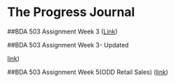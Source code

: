 # The Progress Journal

##BDA 503 Assignment Week 3 
([Link](https://mef-bda503.github.io/pj18-gokceezeroglu/week3.html))

##BDA 503 Assignment Week 3- Updated

[link](https://mef-bda503.github.io/pj18-gokceezeroglu/week3_assign_update.html))


##BDA 503 Assignment Week 5(ODD Retail Sales)
([link](https://mef-bda503.github.io/pj18-gokceezeroglu/ODD_retail_sales_2016_gokce_ezeroglu.html))
